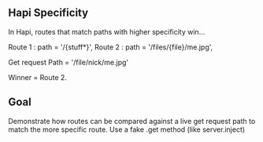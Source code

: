 ## Hapi Specificity 

In Hapi, routes that match paths with higher specificity win...

Route 1 : path = '/{stuff*}',
Route 2 : path = '/files/{file}/me.jpg',

Get request Path = '/file/nick/me.jpg'

Winner = Route 2.

## Goal 

Demonstrate how routes can be compared against a live get request path to match the more specific route.
Use a fake .get method (like server.inject)
